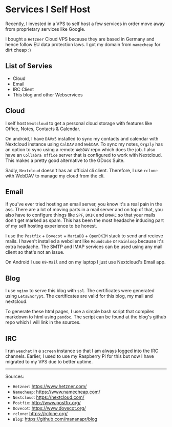 # Services I Self Host

Recently, I invested in a VPS to self host a few services in order move away from
proprietary services like Google.

I bought a `Hetzner` Cloud VPS because they are
based in Germany and hence follow EU data protection laws. I got my domain from `namecheap`
for dirt cheap :)

## List of Servies

 - Cloud
 - Email
 - IRC Client
 - This blog and other Webservices

## Cloud

I self host `Nextcloud` to get a personal cloud storage with features like
Office, Notes, Contacts & Calendar.

On android, I have `DAVx5` installed to sync my contacts and calendar with Nextcloud instance using `CalDAV` and `WebDAV`.
To sync my notes, `Orgzly` has an option to sync using a remote `WebDAV` repo which does the job.
I also have an `Collabra Office` server that is configured to work with Nextcloud. This makes a pretty good alternative to the GDocs Suite.

Sadly, `Nextcloud` doesn't has an official cli client. Therefore, I use `rclone` with WebDAV to manage my cloud from the cli.

## Email

If you've ever tried hosting an email server, you know it's a real pain in the ass.
There are a lot of moving parts in a mail server and on top of that, you also have to configure
things like `SPF`, `DMIK` and `DMARC` so that your mails don't get marked as spam.
This has been the most headache inducing part of my self hosting experience to be honest.

I use the `Postfix` + `Dovecot` + `MariaDB` + `OpenDKIM` stack to send and recieve mails.
I haven't installed a webclient like `Roundcube` or `Rainloop` because it's extra headache. The SMTP and IMAP
services can be used using any mail client so that's not an issue.

On Android I use `K9-Mail` and on my laptop I just use Nextcloud's Email app.

## Blog

I use `nginx` to serve this blog with `ssl`. The certificates were generated using `LetsEncrypt`.
The certificates are valid for this blog, my mail and nextcloud.

To generate these html pages, I use a simple bash script that compiles markdown to html using `pandoc`.
The script can be found at the blog's github repo which I will link in the sources.

## IRC

I run `weechat` in a `screen` instance so that I am always logged into the IRC channels. Earlier, I used to use
my Raspberry Pi for this but now I have migrated to my VPS due to better uptime.

---

Sources:

- `Hetzner`: <https://www.hetzner.com/>
- `Namecheap`: <https://www.namecheap.com/>
- `Nextcloud`: <https://nextcloud.com/>
- `Postfix`: <http://www.postfix.org/>
- `Dovecot`: <https://www.dovecot.org/>
- `rclone`: <https://rclone.org/>
- `Blog`: <https://github.com/mananapr/blog>
